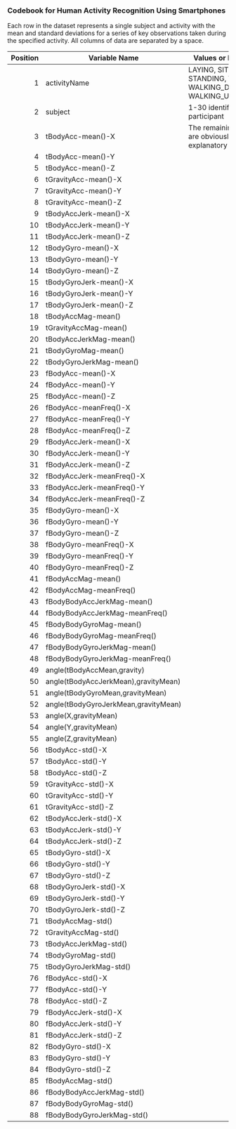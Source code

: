 ### Codebook for Human Activity Recognition Using Smartphones
 
Each row in the dataset represents a single subject and activity with the mean and standard deviations for a series of key observations taken during the specified activity. All columns of data are separated by a space.
 
|Position  |Variable Name                         |Values or Explanation                                          |
|---------:|----------------------------------    |-----------------------------------                            |
|1         |activityName                          |LAYING, SITTING, STANDING, WALKING, WALKING_DOWNSTAIRS, WALKING_UPSTAIRS|
|2         |subject                               |1-30 identifying study participant                             |
|3         |tBodyAcc-mean()-X                     |The remaining variables are obviously self explanatory :)      |
|4         |tBodyAcc-mean()-Y                     |                                                               |
|5         |tBodyAcc-mean()-Z                     |                                                               |
|6         |tGravityAcc-mean()-X                  |                                                               |
|7         |tGravityAcc-mean()-Y                  |                                                               |
|8         |tGravityAcc-mean()-Z                  |                                                               |
|9         |tBodyAccJerk-mean()-X                 |                                                               |
|10        |tBodyAccJerk-mean()-Y                 |                                                               |
|11        |tBodyAccJerk-mean()-Z                 |                                                               |
|12        |tBodyGyro-mean()-X                    |                                                               |
|13        |tBodyGyro-mean()-Y                    |                                                               |
|14        |tBodyGyro-mean()-Z                    |                                                               |
|15        |tBodyGyroJerk-mean()-X                |                                                               |
|16        |tBodyGyroJerk-mean()-Y                |                                                               |
|17        |tBodyGyroJerk-mean()-Z                |                                                               |
|18        |tBodyAccMag-mean()                    |                                                               |
|19        |tGravityAccMag-mean()                 |                                                               |
|20        |tBodyAccJerkMag-mean()                |                                                               |
|21        |tBodyGyroMag-mean()                   |                                                               |
|22        |tBodyGyroJerkMag-mean()               |                                                               |
|23        |fBodyAcc-mean()-X                     |                                                               |
|24        |fBodyAcc-mean()-Y                     |                                                               |
|25        |fBodyAcc-mean()-Z                     |                                                               |
|26        |fBodyAcc-meanFreq()-X                 |                                                               |
|27        |fBodyAcc-meanFreq()-Y                 |                                                               |
|28        |fBodyAcc-meanFreq()-Z                 |                                                               |
|29        |fBodyAccJerk-mean()-X                 |                                                               |
|30        |fBodyAccJerk-mean()-Y                 |                                                               |
|31        |fBodyAccJerk-mean()-Z                 |                                                               |
|32        |fBodyAccJerk-meanFreq()-X             |                                                               |
|33        |fBodyAccJerk-meanFreq()-Y             |                                                               |
|34        |fBodyAccJerk-meanFreq()-Z             |                                                               |
|35        |fBodyGyro-mean()-X                    |                                                               |
|36        |fBodyGyro-mean()-Y                    |                                                               |
|37        |fBodyGyro-mean()-Z                    |                                                               |
|38        |fBodyGyro-meanFreq()-X                |                                                               |
|39        |fBodyGyro-meanFreq()-Y                |                                                               |
|40        |fBodyGyro-meanFreq()-Z                |                                                               |
|41        |fBodyAccMag-mean()                    |                                                               |
|42        |fBodyAccMag-meanFreq()                |                                                               |
|43        |fBodyBodyAccJerkMag-mean()            |                                                               |
|44        |fBodyBodyAccJerkMag-meanFreq()        |                                                               |
|45        |fBodyBodyGyroMag-mean()               |                                                               |
|46        |fBodyBodyGyroMag-meanFreq()           |                                                               |
|47        |fBodyBodyGyroJerkMag-mean()           |                                                               |
|48        |fBodyBodyGyroJerkMag-meanFreq()       |                                                               |
|49        |angle(tBodyAccMean,gravity)           |                                                               |
|50        |angle(tBodyAccJerkMean),gravityMean)  |                                                               |
|51        |angle(tBodyGyroMean,gravityMean)      |                                                               |
|52        |angle(tBodyGyroJerkMean,gravityMean)  |                                                               |
|53        |angle(X,gravityMean)                  |                                                               |
|54        |angle(Y,gravityMean)                  |                                                               |
|55        |angle(Z,gravityMean)                  |                                                               |
|56        |tBodyAcc-std()-X                      |                                                               |
|57        |tBodyAcc-std()-Y                      |                                                               |
|58        |tBodyAcc-std()-Z                      |                                                               |
|59        |tGravityAcc-std()-X                   |                                                               |
|60        |tGravityAcc-std()-Y                   |                                                               |
|61        |tGravityAcc-std()-Z                   |                                                               |
|62        |tBodyAccJerk-std()-X                  |                                                               |
|63        |tBodyAccJerk-std()-Y                  |                                                               |
|64        |tBodyAccJerk-std()-Z                  |                                                               |
|65        |tBodyGyro-std()-X                     |                                                               |
|66        |tBodyGyro-std()-Y                     |                                                               |
|67        |tBodyGyro-std()-Z                     |                                                               |
|68        |tBodyGyroJerk-std()-X                 |                                                               |
|69        |tBodyGyroJerk-std()-Y                 |                                                               |
|70        |tBodyGyroJerk-std()-Z                 |                                                               |
|71        |tBodyAccMag-std()                     |                                                               |
|72        |tGravityAccMag-std()                  |                                                               |
|73        |tBodyAccJerkMag-std()                 |                                                               |
|74        |tBodyGyroMag-std()                    |                                                               |
|75        |tBodyGyroJerkMag-std()                |                                                               |
|76        |fBodyAcc-std()-X                      |                                                               |
|77        |fBodyAcc-std()-Y                      |                                                               |
|78        |fBodyAcc-std()-Z                      |                                                               |
|79        |fBodyAccJerk-std()-X                  |                                                               |
|80        |fBodyAccJerk-std()-Y                  |                                                               |
|81        |fBodyAccJerk-std()-Z                  |                                                               |
|82        |fBodyGyro-std()-X                     |                                                               |
|83        |fBodyGyro-std()-Y                     |                                                               |
|84        |fBodyGyro-std()-Z                     |                                                               |
|85        |fBodyAccMag-std()                     |                                                               |
|86        |fBodyBodyAccJerkMag-std()             |                                                               |
|87        |fBodyBodyGyroMag-std()                |                                                               |
|88        |fBodyBodyGyroJerkMag-std()            |                                                               |

